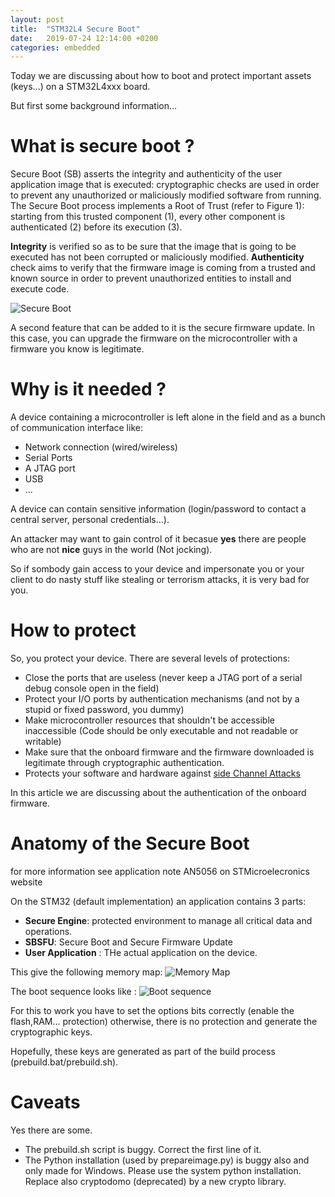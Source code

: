 ```yaml
---
layout: post
title:  "STM32L4 Secure Boot"
date:   2019-07-24 12:14:00 +0200
categories: embedded
---
```


Today we are discussing about how to boot and protect important assets (keys...) on a STM32L4xxx board.

But first some background information...

# What is secure boot ?
Secure Boot (SB) asserts the integrity and authenticity of the user application image that is
executed: cryptographic checks are used in order to prevent any unauthorized or
maliciously modified software from running. The Secure Boot process implements a Root of
Trust (refer to Figure 1): starting from this trusted component (1), every other component is
authenticated (2) before its execution (3).
>
__Integrity__ is verified so as to be sure that the image that is going to be executed has not
been corrupted or maliciously modified.
__Authenticity__ check aims to verify that the firmware image is coming from a trusted and
known source in order to prevent unauthorized entities to install and execute code.

![Secure Boot](secure_boot1.png)

A second feature that can be added to it is the secure firmware update. In this case, you can upgrade the firmware on the microcontroller with a firmware you know is legitimate.

# Why is it needed ?
A device containing a microcontroller is left alone in the field and as a bunch of communication interface like:
 - Network connection (wired/wireless)
 - Serial Ports
 - A JTAG port
 - USB
 - ...

A device can contain sensitive information (login/password to contact a central server, personal credentials...).

An attacker may want to gain control of it becasue __yes__ there are people who are not __nice__ guys in the world (Not jocking).
>
So if sombody gain access to your device and impersonate you or your client to do nasty stuff like stealing or terrorism attacks, it is very bad for you.

# How to protect

So, you protect your device. There are several levels of protections:
  - Close the ports that are useless (never keep a JTAG port of a serial debug console open in the field)
  - Protect your I/O ports by authentication mechanisms (and not by a stupid or fixed password, you dummy)
  - Make microcontroller resources that shouldn't be accessible inaccessible (Code should be only executable and not readable or writable)
  - Make sure that the onboard firmware and the firmware downloaded is legitimate through cryptographic authentication.
  - Protects your software and hardware against [side Channel Attacks](https://en.wikipedia.org/wiki/Side-channel_attack)

In this article we are discussing about the authentication  of the onboard firmware.

# Anatomy of the Secure Boot
for more information see application note AN5056 on STMicroelecronics website

On the STM32 (default implementation) an application contains 3 parts:
 - __Secure Engine__: protected environment to manage all critical data and operations.
 -  __SBSFU__: Secure Boot and Secure Firmware Update
 - __User Application__ : THe actual application on the device.

This give the following memory map:
![Memory Map](memory_map.png)

The boot sequence looks like :
![Boot sequence](boot_sequence.png)

For this to work you have to set the options bits correctly (enable the flash,RAM... protection) otherwise, there is no protection and generate the cryptographic keys.

Hopefully, these keys are generated as part of the build process (prebuild.bat/prebuild.sh).

# Caveats
Yes there are some.
>
 - The prebuild.sh script is buggy. Correct the first line of it.
 - The Python installation (used by prepareimage.py) is buggy also and only made for Windows. Please use the system python installation. Replace also cryptodomo (deprecated) by a new crypto library.




[jekyll-docs]: https://jekyllrb.com/docs/home
[jekyll-gh]:   https://github.com/jekyll/jekyll
[jekyll-talk]: https://talk.jekyllrb.com/
